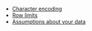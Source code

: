 * [Character encoding](/encoding/)
* [Row limits](/row-limits/)
* [Assumptions about your data](/assumptions/)
